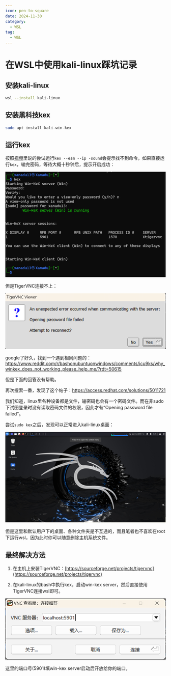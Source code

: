 ```yaml
---
icon: pen-to-square
date: 2024-11-30
category:
  - WSL
tag:
  - WSL
---
```


# 在WSL中使用kali-linux踩坑记录

## 安装kali-linux

```bash
wsl --install kali-linux
```

## 安装黑科技kex

```bash
sudo apt install kali-win-kex
```

## 运行kex

按照[视频](https://youtu.be/PaEcQmgEz78?t=613)里说的尝试运行`kex --esm --ip -sound`会提示找不到命令，如果直接运行`kex`，输完密码，等待大概十秒钟后，提示开启成功：

![](/assets/images/wsl/kex.png)

但是TigerVNC连接不上：

![](/assets/images/wsl/TigerVNC-pswd-failed.png)

google了好久，找到一个遇到相同问题的：
https://www.reddit.com/r/bashonubuntuonwindows/comments/icu9ks/why_winkex_does_not_working_please_help_me/?rdt=50615

但是下面的回答没有帮助。

再次搜索一番，发现了这个帖子：https://access.redhat.com/solutions/5011721

我们知道，linux里各种设备都是文件，输密码也会有一个密码文件。而在非sudo下试图登录时没有读取密码文件的权限，因此才有“Opening password file failed”。

尝试`sudo kex`之后，发现可以正常进入kali-linux桌面：

![kali-linux桌面](/assets/images/wsl/kali-linux桌面.png)

但是这里和默认用户下的桌面、各种文件夹是不互通的，而且笔者也不喜欢在root下运行wsl，因为此时你可以随意删除主机系统文件。

## 最终解决方法

1. 在主机上安装TigerVNC：[https://sourceforge.net/projects/tigervnc](https://sourceforge.net/projects/tigervnc)

2. 在kali-linux的bash中执行kex，启动win-kex server，然后直接使用TigerVNC连接wsl即可。

![](/assets/images/wsl/VNC直接连接.png)

这里的端口号(5901)填win-kex server启动后开放给你的端口。

